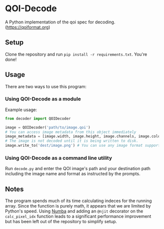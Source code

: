 # QOI-Decode
A Python implementation of the qoi spec for decoding. (https://qoiformat.org)

## Setup
Clone the repository and run `pip install -r requirements.txt`. You're done!

## Usage
There are two ways to use this program:
### Using QOI-Decode as a module
Example usage:
```py
from decoder import QOIDecoder

image = QOIDecoder('path/to/image.qoi')
# You can access image metadata from this object immediately
image_metadata = [image.width, image.height, image.channels, image.colorspace]
# The image is not decoded until it is being written to disk.
image.write_to('dest/image.png') # You can use any image format supported by Pillow
```
### Using QOI-Decode as a command line utility
Run `decode.py` and enter the QOI image's path and your destination path including the image name and format as instructed by the prompts.

## Notes
The program spends much of its time calculating indeces for the running array. Since the function is purely math, it appears that we are limited by Python's speed. Using [Numba](https://numba.pydata.org) and adding an `@njit` decorator on the `calc_pixel_idx` function leads to a significant performance improvement but has been left out of the repository to simplify setup.
